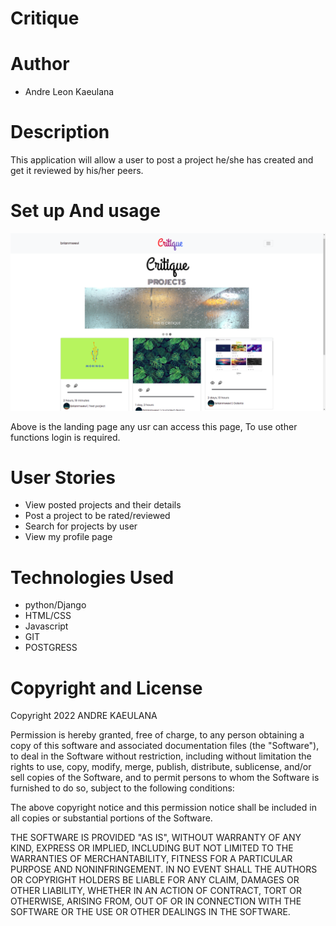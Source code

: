 # Critique 

# Author 

* Andre Leon Kaeulana
  
# Description

This application will allow a user to post a project he/she has created and get it reviewed by his/her peers.

# Set up And usage
![navigation](static/../critiques/../critique/static/photos/Screenshot%20from%202022-06-14%2012-40-36.png)

Above is the landing page any usr can access this page, To use other functions login is required.
# User Stories

* View posted projects and their details
* Post a project to be rated/reviewed
* Search for projects by user
* View my profile page

# Technologies Used
* python/Django
* HTML/CSS
* Javascript
* GIT
* POSTGRESS




# Copyright and License
Copyright 2022 ANDRE KAEULANA

Permission is hereby granted, free of charge, to any person obtaining a copy of this software and associated documentation files (the "Software"), to deal in the Software without restriction, including without limitation the rights to use, copy, modify, merge, publish, distribute, sublicense, and/or sell copies of the Software, and to permit persons to whom the Software is furnished to do so, subject to the following conditions:

The above copyright notice and this permission notice shall be included in all copies or substantial portions of the Software.

THE SOFTWARE IS PROVIDED "AS IS", WITHOUT WARRANTY OF ANY KIND, EXPRESS OR IMPLIED, INCLUDING BUT NOT LIMITED TO THE WARRANTIES OF MERCHANTABILITY, FITNESS FOR A PARTICULAR PURPOSE AND NONINFRINGEMENT. IN NO EVENT SHALL THE AUTHORS OR COPYRIGHT HOLDERS BE LIABLE FOR ANY CLAIM, DAMAGES OR OTHER LIABILITY, WHETHER IN AN ACTION OF CONTRACT, TORT OR OTHERWISE, ARISING FROM, OUT OF OR IN CONNECTION WITH THE SOFTWARE OR THE USE OR OTHER DEALINGS IN THE SOFTWARE.

